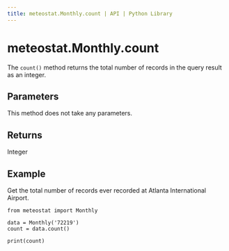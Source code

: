 ```yaml
---
title: meteostat.Monthly.count | API | Python Library
---
```


# meteostat.Monthly.count

The `count()` method returns the total number of records in the query result as an integer.

## Parameters

This method does not take any parameters.

## Returns

Integer

## Example

Get the total number of records ever recorded at Atlanta International Airport.

```python{4}
from meteostat import Monthly

data = Monthly('72219')
count = data.count()

print(count)
```
